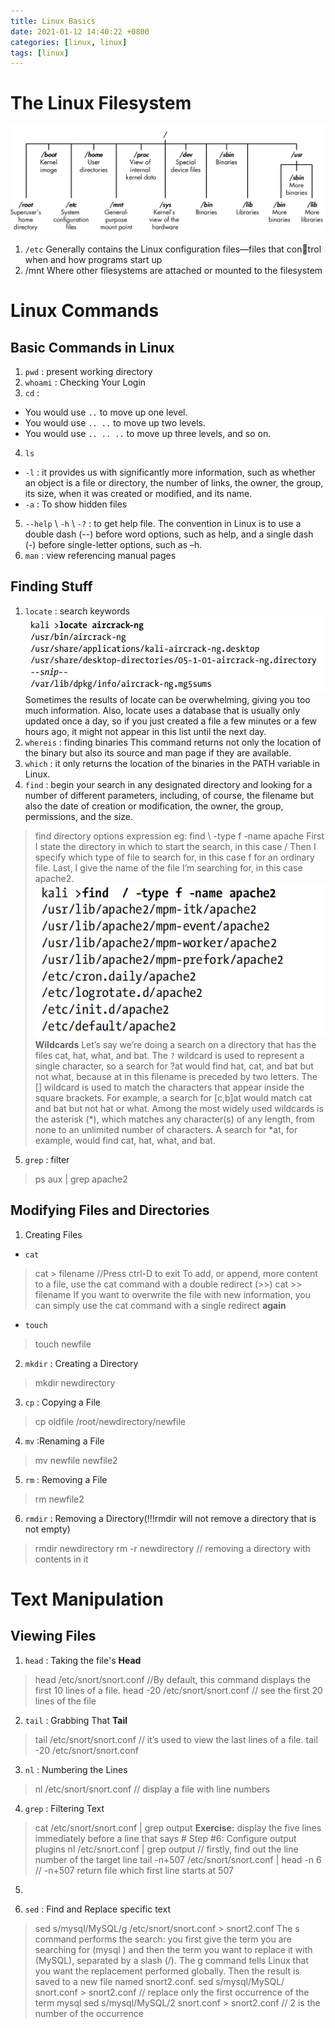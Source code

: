 ```yaml
---
title: Linux Basics
date: 2021-01-12 14:40:22 +0800
categories: [linux, linux]
tags: [linux]
---
```


# The Linux Filesystem
![The Linux Filesystem Structure](../assets/img/sample/The-Linux-filesystem.png)
1. `/etc` Generally contains the Linux configuration files—files that control when and how programs start up
2. /mnt Where other filesystems are attached or mounted to the filesystem

# Linux Commands
## Basic Commands in Linux
1. `pwd` : present working directory
2. `whoami` : Checking Your Login
3. `cd` :
-	You would use `..` to move up one level.
-	You would use `.. ..` to move up two levels.
- You would use `.. .. ..` to move up three levels, and so on.
4. `ls`
- `-l` : it provides us with significantly more information,
such as whether an object is a file or directory, the number of links, the
owner, the group, its size, when it was created or modified, and its name.
- `-a` : To show hidden files
5. `--help` \ `-h` \ `-?` : to get help file. The convention in Linux is to use a double
dash (--) before word options, such as help, and a single dash (-) before
single-letter options, such as –h.
6. `man` : view referencing manual pages

## Finding Stuff
1. `locate` : search keywords
![locate aircrack-ng](../assets/img/sample/locate.png)
Sometimes the results of locate can be overwhelming, giving you too much information. Also, locate
uses a database that is usually only updated once a day, so if you just created
a file a few minutes or a few hours ago, it might not appear in this list until
the next day.
2. `whereis` : finding binaries
This command returns not only the location of the binary but also its source and man page if they are available.
3. `which` :  it only returns the location of the binaries in the PATH variable in Linux.
4. `find` : begin your search in any designated directory and looking for
a number of different parameters, including, of course, the filename but also the date of creation or modification, the owner, the group,
permissions, and the size.
> find directory options expression
> eg:
> find \ -type f -name apache
First I state the directory in which to start the search, in this case /
Then I specify which type of file to search for, in this case f for an ordinary file.
Last, I give the name of the file I’m searching for, in this case apache2.
![find command](../assets/img/sample/find.png)
**Wildcards**
Let’s say we’re doing a search on a directory that has the files cat, hat, what,
and bat. The `?` wildcard is used to represent a single character, so a search
for ?at would find hat, cat, and bat but not what, because at in this filename is
preceded by two letters. The \[] wildcard is used to match the characters that
appear inside the square brackets. For example, a search for \[c,b]at would
match cat and bat but not hat or what. Among the most widely used wildcards
is the asterisk (*), which matches any character(s) of any length, from none to
an unlimited number of characters. A search for *at, for example, would find
cat, hat, what, and bat.
5. `grep` : filter
> ps aux | grep apache2

## Modifying Files and Directories
1. Creating Files
- `cat`
> cat > filename   //Press ctrl-D to exit
To add, or append, more content to a file, use the cat command with a double redirect (>>)
> cat >> filename
If you want to overwrite the file with new information, you can simply use the
cat command with a single redirect **again**
- `touch`
> touch newfile
2. `mkdir` : Creating a Directory
> mkdir newdirectory
3. `cp` : Copying a File
> cp oldfile /root/newdirectory/newfile
4. `mv` :Renaming a File
> mv newfile newfile2
5. `rm` : Removing a File
> rm newfile2
6. `rmdir` : Removing a Directory(!!!rmdir will not remove a directory that is not
empty)
> rmdir newdirectory
> rm -r newdirectory  // removing a directory with contents in it

# Text Manipulation
## Viewing Files
1. `head` : Taking the file's **Head**
> head /etc/snort/snort.conf  //By default, this command displays the first 10 lines of a file.
> head -20 /etc/snort/snort.conf  // see the first 20 lines of the file
2. `tail` : Grabbing That **Tail**
> tail /etc/snort/snort.conf  // it’s used to view the last lines of a file.
> tail -20 /etc/snort/snort.conf
3. `nl` : Numbering the Lines
> nl /etc/snort/snort.conf   // display a file with line numbers
4. `grep` : Filtering Text
> cat /etc/snort/snort.conf | grep output
**Exercise:**
display the five lines immediately before a line that says # Step #6: Configure output plugins
> nl /etc/snort.conf | grep output  // firstly, find out the line number of the target line
> tail -n+507 /etc/snort/snort.conf | head -n 6   // -n+507 return file which first line starts at 507
5.


1. `sed` :  Find and Replace specific text
> sed s/mysql/MySQL/g /etc/snort/snort.conf > snort2.conf
The s command performs the search: you first give the term you
are searching for (mysql ) and then the term you want to replace it with
(MySQL), separated by a slash (/). The g command tells Linux that you
want the replacement performed globally. Then the result is saved to a
new file named snort2.conf.
> sed s/mysql/MySQL/ snort.conf > snort2.conf  //  replace only the first occurrence of the term mysql
> sed s/mysql/MySQL/2 snort.conf > snort2.conf  //  2 is the number of the occurrence


